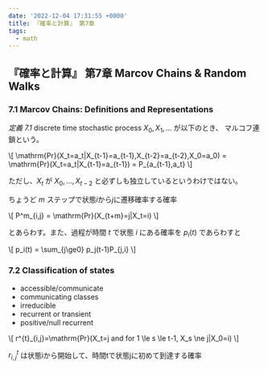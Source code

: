 ```yaml
---
date: '2022-12-04 17:31:55 +0000'
title: 『確率と計算』 第7章
tags:
  - math
---
```


## 『確率と計算』 第7章 Marcov Chains & Random Walks

### 7.1 Marcov Chains: Definitions and Representations

*定義 7.1* discrete time stochastic process $X_0,X_1,...$ が以下のとき、
マルコフ連鎖という。

\\[
\mathrm{Pr}(X_t=a_t|X_{t-1}=a_{t-1},X_{t-2}=a_{t-2},X_0=a_0)
 = \mathrm{Pr}(X_t=a_t|X_{t-1}=a_{t-1})
 = P_{a_{t-1},a_t}
\\]

ただし、$X_t$ が $X_0,...,X_{t-2}$ と必ずしも独立しているというわけではない。

ちょうど $m$ ステップで状態$i$から$j$に遷移確率する確率

\\[
P^m_{i,j} = \mathrm{Pr}(X_{t+m}=j|X_t=i)
\\]

とあらわす。また、過程が時間 $t$ で状態 $i$ にある確率を $p_i(t)$ であらわすと

\\[
p_i(t) = \sum_{j\ge0} p_j(t-1)P_{j,i}
\\]

### 7.2 Classification of states

* accessible/communicate
* communicating classes
* irreducible
* recurrent or transient
* positive/null recurrent

\\[
  r^{t}_{i,j}=\mathrm{Pr}(X_t=j and for 1 \le s \le t-1, X_s \ne j|X_0=i)
\\]

$r^{t}_{i,j}$ は状態iから開始して、時間tで状態jに初めて到達する確率

